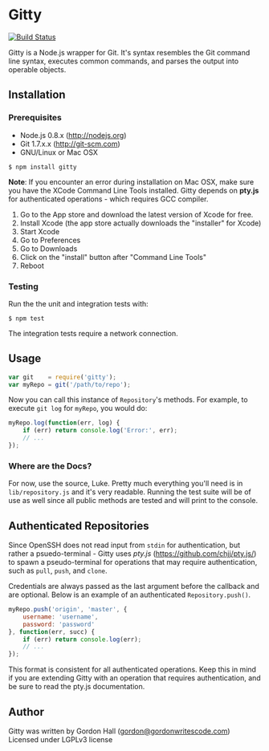 # Gitty

[![Build Status](https://travis-ci.org/gordonwritescode/gitty.svg)](https://travis-ci.org/gordonwritescode/gitty)

Gitty is a Node.js wrapper for Git. It's syntax resembles the Git command line
syntax, executes common commands, and parses the output into operable objects.

## Installation

### Prerequisites

* Node.js 0.8.x (http://nodejs.org)
* Git 1.7.x.x (http://git-scm.com)
* GNU/Linux or Mac OSX

```
$ npm install gitty
```

**Note**: If you encounter an error during installation on Mac OSX, make sure
you have the XCode Command Line Tools installed. Gitty depends on **pty.js**
for authenticated operations - which requires GCC compiler.

1. Go to the App store and download the latest version of Xcode for free.
2. Install Xcode (the app store actually downloads the "installer" for Xcode)
3. Start Xcode
4. Go to Preferences
5. Go to Downloads
6. Click on the "install" button after "Command Line Tools"
7. Reboot

### Testing

Run the the unit and integration tests with:

```
$ npm test
```

The integration tests require a network connection.

## Usage

```js
var git    = require('gitty');
var myRepo = git('/path/to/repo');
```

Now you can call this instance of `Repository`'s methods. For example, to
execute `git log` for `myRepo`, you would do:

```javascript
myRepo.log(function(err, log) {
	if (err) return console.log('Error:', err);
	// ...
});
```

### Where are the Docs?

For now, use the source, Luke. Pretty much everything you'll need is in
`lib/repository.js` and it's very readable. Running the test suite will be of
use as well since all public methods are tested and will print to the console.

## Authenticated Repositories

Since OpenSSH does not read input from `stdin` for authentication, but rather a
psuedo-terminal - Gitty uses *pty.js* (<https://github.com/chjj/pty.js/>) to
spawn a pseudo-terminal for operations that may require authentication, such as
`pull`, `push`, and `clone`.

Credentials are always passed as the last argument before the callback and are
optional. Below is an example of an authenticated `Repository.push()`.

```javascript
myRepo.push('origin', 'master', {
	username: 'username',
	password: 'password'
}, function(err, succ) {
	if (err) return console.log(err);
	// ...
});
```

This format is consistent for all authenticated operations. Keep this in mind
if you are extending Gitty with an operation that requires authentication, and
be sure to read the pty.js documentation.

## Author

Gitty was written by Gordon Hall (gordon@gordonwritescode.com)  
Licensed under LGPLv3 license
